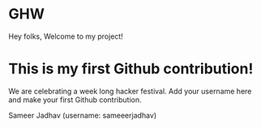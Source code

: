 # GHW

Hey folks,
Welcome to my project!

# This is my first Github contribution!

We are celebrating a week long hacker festival. Add your username here and make your first Github contribution.

Sameer Jadhav (username: sameeerjadhav)